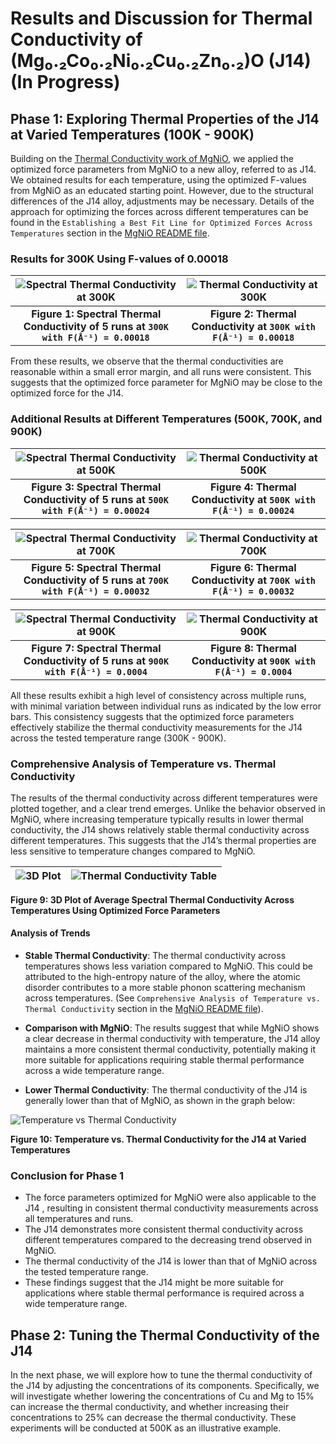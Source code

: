 # Results and Discussion for Thermal Conductivity of (Mg₀.₂Co₀.₂Ni₀.₂Cu₀.₂Zn₀.₂)O (J14) (In Progress)

## Phase 1: Exploring Thermal Properties of the J14 at Varied Temperatures (100K - 900K)

Building on the [Thermal Conductivity work of MgNiO](../MgNiO), we applied the optimized force parameters from MgNiO to a new alloy, referred to as J14. We obtained results for each temperature, using the optimized F-values from MgNiO as an educated starting point. However, due to the structural differences of the J14 alloy, adjustments may be necessary. Details of the approach for optimizing the forces across different temperatures can be found in the `Establishing a Best Fit Line for Optimized Forces Across Temperatures` section in the [MgNiO README file](https://github.com/huy310304/GPUMD-UVA/tree/main/MgNiO#establishing-a-best-fit-line-for-optimized-forces-across-temperatures).

### Results for 300K Using F-values of 0.00018

| ![Spectral Thermal Conductivity at 300K](https://github.com/user-attachments/assets/27c16b02-8d8c-4ad3-beab-1d7da170d5dd) | ![Thermal Conductivity at 300K](https://github.com/user-attachments/assets/dca578d5-e0b0-4dd2-861d-cadffe1047b3) |
|:---------------------------------------------------------------------------------------------------------:|:---------------------------------------------------------------------------------------------------------:|
| **Figure 1: Spectral Thermal Conductivity of 5 runs at `300K with F(Å⁻¹) = 0.00018`** | **Figure 2: Thermal Conductivity at `300K with F(Å⁻¹) = 0.00018`** |

From these results, we observe that the thermal conductivities are reasonable within a small error margin, and all runs were consistent. This suggests that the optimized force parameter for MgNiO may be close to the optimized force for the J14.

### Additional Results at Different Temperatures (500K, 700K, and 900K)

| ![Spectral Thermal Conductivity at 500K](https://github.com/user-attachments/assets/e3b2682d-dec3-487a-988e-017cbdeab7d5) | ![Thermal Conductivity at 500K](https://github.com/user-attachments/assets/d479b761-76a9-475f-8a7c-3c0bda09478a) |
|:---------------------------------------------------------------------------------------------------------:|:---------------------------------------------------------------------------------------------------------:|
| **Figure 3: Spectral Thermal Conductivity of 5 runs at `500K with F(Å⁻¹) = 0.00024`** | **Figure 4: Thermal Conductivity at `500K with F(Å⁻¹) = 0.00024`** |

| ![Spectral Thermal Conductivity at 700K](https://github.com/user-attachments/assets/22676c64-3b5e-48cc-9d83-1e89aefb19b7) | ![Thermal Conductivity at 700K](https://github.com/user-attachments/assets/9ff1e32a-ce73-477c-84ee-bf8b32428860) |
|:---------------------------------------------------------------------------------------------------------:|:---------------------------------------------------------------------------------------------------------:|
| **Figure 5: Spectral Thermal Conductivity of 5 runs at `700K with F(Å⁻¹) = 0.00032`** | **Figure 6: Thermal Conductivity at `700K with F(Å⁻¹) = 0.00032`** |

| ![Spectral Thermal Conductivity at 900K](https://github.com/user-attachments/assets/3d3d13f1-d63a-48b1-8863-57605713587d) | ![Thermal Conductivity at 900K](https://github.com/user-attachments/assets/2edf83a2-a752-4464-b7a4-2bee7d292c6c) |
|:---------------------------------------------------------------------------------------------------------:|:---------------------------------------------------------------------------------------------------------:|
| **Figure 7: Spectral Thermal Conductivity of 5 runs at `900K with F(Å⁻¹) = 0.0004`** | **Figure 8: Thermal Conductivity at `900K with F(Å⁻¹) = 0.0004`** |

All these results exhibit a high level of consistency across multiple runs, with minimal variation between individual runs as indicated by the low error bars. This consistency suggests that the optimized force parameters effectively stabilize the thermal conductivity measurements for the J14 across the tested temperature range (300K - 900K).

### Comprehensive Analysis of Temperature vs. Thermal Conductivity

The results of the thermal conductivity across different temperatures were plotted together, and a clear trend emerges. Unlike the behavior observed in MgNiO, where increasing temperature typically results in lower thermal conductivity, the J14 shows relatively stable thermal conductivity across different temperatures. This suggests that the J14’s thermal properties are less sensitive to temperature changes compared to MgNiO.

| ![3D Plot](https://github.com/user-attachments/assets/a17cdcd5-d5ce-468f-bca7-48dd0bb2bf41) | ![Thermal Conductivity Table](https://github.com/user-attachments/assets/c1e1330b-7421-413a-82e0-286eaa6f96be) |
|:---------------------------------------------------------------------------------------------------------:|:---------------------------------------------------------------------------------------------------------:|

**Figure 9: 3D Plot of Average Spectral Thermal Conductivity Across Temperatures Using Optimized Force Parameters**

#### Analysis of Trends

- **Stable Thermal Conductivity**: The thermal conductivity across temperatures shows less variation compared to MgNiO. This could be attributed to the high-entropy nature of the alloy, where the atomic disorder contributes to a more stable phonon scattering mechanism across temperatures. (See `Comprehensive Analysis of Temperature vs. Thermal Conductivity` section in the [MgNiO README file](https://github.com/huy310304/GPUMD-UVA/tree/main/MgNiO#comprehensive-analysis-of-temperature-vs-thermal-conductivity)).
  
- **Comparison with MgNiO**: The results suggest that while MgNiO shows a clear decrease in thermal conductivity with temperature, the J14 alloy maintains a more consistent thermal conductivity, potentially making it more suitable for applications requiring stable thermal performance across a wide temperature range.

- **Lower Thermal Conductivity**: The thermal conductivity of the J14 is generally lower than that of MgNiO, as shown in the graph below:

![Temperature vs Thermal Conductivity](https://github.com/user-attachments/assets/1dac5da3-0995-4a72-8a26-b572459b3ec0)

**Figure 10: Temperature vs. Thermal Conductivity for the J14 at Varied Temperatures**

### Conclusion for Phase 1

- The force parameters optimized for MgNiO were also applicable to the J14 , resulting in consistent thermal conductivity measurements across all temperatures and runs.
- The J14 demonstrates more consistent thermal conductivity across different temperatures compared to the decreasing trend observed in MgNiO.
- The thermal conductivity of the J14 is lower than that of MgNiO across the tested temperature range.
- These findings suggest that the J14 might be more suitable for applications where stable thermal performance is required across a wide temperature range.

## Phase 2: Tuning the Thermal Conductivity of the J14

In the next phase, we will explore how to tune the thermal conductivity of the J14 by adjusting the concentrations of its components. Specifically, we will investigate whether lowering the concentrations of Cu and Mg to 15% can increase the thermal conductivity, and whether increasing their concentrations to 25% can decrease the thermal conductivity. These experiments will be conducted at 500K as an illustrative example.

